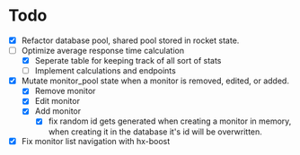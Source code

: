 # Todo

- [x] Refactor database pool, shared pool stored in rocket state.
- [ ] Optimize average response time calculation
  - [x] Seperate table for keeping track of all sort of stats
  - [ ] Implement calculations and endpoints
- [x] Mutate monitor_pool state when a monitor is removed, edited, or added.
  - [x] Remove monitor
  - [x] Edit monitor
  - [x] Add monitor
    - [x] fix random id gets generated when creating a monitor in memory, when creating it in the database it's id will be overwritten.
- [x] Fix monitor list navigation with hx-boost
